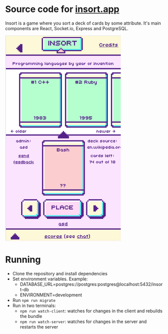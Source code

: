 # Source code for [insort.app](https://insort.app)

Insort is a game where you sort a deck of cards by some attribute. It's main components are React, Socket.io, Express and PostgreSQL.

![](screenshot.png)

# Running

- Clone the repository and install dependencies
- Set environment variables. Example:
  - DATABASE_URL=postgres://postgres:postgres@localhost:5432/insort-db
  - ENVIRONMENT=development
- Run `npm run migrate`
- Run in two terminals:
  - `npm run watch-client`: watches for changes in the client and rebuilds the bundle
  - `npm run watch-server`: watches for changes in the server and restarts the server
